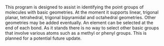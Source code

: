This program is designed to assist in identifying the point groups of molecules with basic geometries.
At the moment it supports linear, trigonal planar, tetrahedral, trigonal bipyramidal and octahedral geometries. Other geometries may be added eventually.
An element can be selected at the end of each bond. As it stands there is no way to select other basic groups that involve various atoms such as a methyl or phenyl groups. This is planned for a potential future update.
